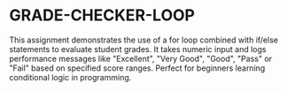 # GRADE-CHECKER-LOOP
This assignment demonstrates the use of a for loop combined with if/else statements to evaluate student grades. It takes numeric input and logs performance messages like "Excellent", "Very Good", "Good", "Pass" or "Fail" based on specified score ranges. Perfect for beginners learning conditional logic in programming.
